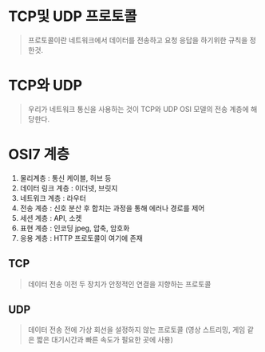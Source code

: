 # TCP및 UDP 프로토콜
> 프로토콜이란 네트워크에서 데이터를 전송하고 요청 응답을 하기위한 규칙을 정한것.

# TCP와 UDP
> 우리가 네트워크 통신을 사용하는 것이 TCP와 UDP
> OSI 모델의 전송 계층에 해당한다.

# OSI7 계층
1. 물리계층 : 통신 케이블, 허브 등
2. 데이터 링크 계층 : 이더넷, 브릿지
3. 네트워크 계층 : 라우터
4. 전송 계층 : 신호 분산 후 합치는 과정을 통해 에러나 경로를 제어
5. 세션 계층 : API, 소켓
6. 표현 계층 : 인코딩 jpeg, 압축, 암호화
7. 응용 계층 : HTTP 프로토콜이 여기에 존재

## TCP
> 데이터 전송 이전 두 장치가 안정적인 연결을 지향하는 프로토콜

## UDP
> 데이터 전송 전에 가상 회선을 설정하지 않는 프로토콜
(영상 스트리밍, 게임 같은 짧은 대기시간과 빠른 속도가 필요한 곳에 사용)